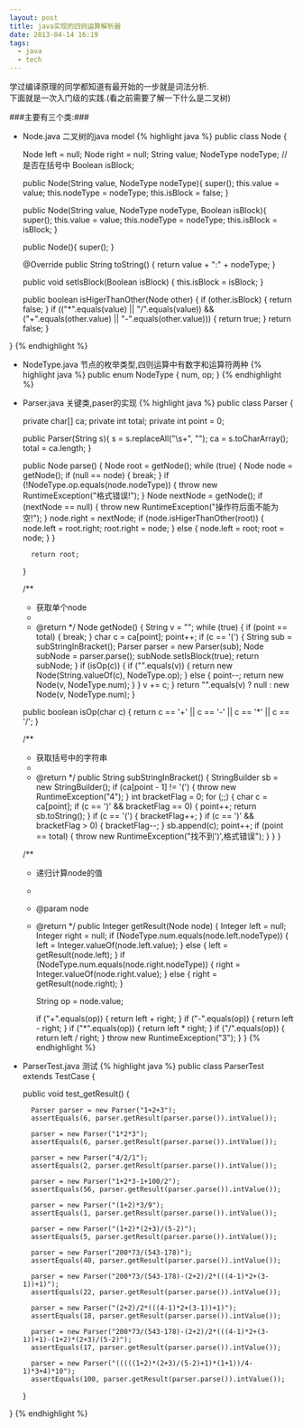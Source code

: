 ```yaml
---
layout: post
title: java实现的四则运算解析器
date: 2013-04-14 16:19
tags:
  - java
  - tech
---
```

学过编译原理的同学都知道有最开始的一步就是词法分析.  
下面就是一次入门级的实践.(看之前需要了解一下什么是二叉树)  

###主要有三个类:###

- Node.java 二叉树的java model
{% highlight java %}
public class Node {
 
    Node     left  = null;
    Node     right = null;
    String   value;
    NodeType nodeType;
    // 是否在括号中
    Boolean  isBlock;
 
    public Node(String value, NodeType nodeType){
        super();
        this.value = value;
        this.nodeType = nodeType;
        this.isBlock = false;
    }
 
    public Node(String value, NodeType nodeType, Boolean isBlock){
        super();
        this.value = value;
        this.nodeType = nodeType;
        this.isBlock = isBlock;
    }
 
    public Node(){
        super();
    }
 
    @Override
    public String toString() {
        return value + ":" + nodeType;
    }
 
    public void setIsBlock(Boolean isBlock) {
        this.isBlock = isBlock;
    }
 
    public boolean isHigerThanOther(Node other) {
        if (other.isBlock) {
            return false;
        }
        if (("*".equals(value) || "/".equals(value)) && ("+".equals(other.value) || "-".equals(other.value))) {
            return true;
        }
        return false;
    }
 
}
{% endhighlight %}

- NodeType.java 节点的枚举类型,四则运算中有数字和运算符两种
{% highlight java %}
public enum NodeType {
    num, op;
}
{% endhighlight %}

- Parser.java 关键类,paser的实现
{% highlight java %}
public class Parser {
 
    private char[] ca;
    private int    total;
    private int    point = 0;
 
    public Parser(String s){
        s = s.replaceAll("\\s+", "");
        ca = s.toCharArray();
        total = ca.length;
    }
 
    public Node parse() {
        Node root = getNode();
        while (true) {
            Node node = getNode();
            if (null == node) {
                break;
            }
            if (!NodeType.op.equals(node.nodeType)) {
                throw new RuntimeException("格式错误!");
            }
            Node nextNode = getNode();
            if (nextNode == null) {
                throw new RuntimeException("操作符后面不能为空!");
            }
            node.right = nextNode;
            if (node.isHigerThanOther(root)) {
                node.left = root.right;
                root.right = node;
            } else {
                node.left = root;
                root = node;
            }
        }
 
        return root;
    }
 
    /**
     * 获取单个node
     *
     * @return
     */
    Node getNode() {
        String v = "";
        while (true) {
            if (point == total) {
                break;
            }
            char c = ca[point];
            point++;
            if (c == '(') {
                String sub = subStringInBracket();
                Parser parser = new Parser(sub);
                Node subNode = parser.parse();
                subNode.setIsBlock(true);
                return subNode;
            }
            if (isOp(c)) {
                if ("".equals(v)) {
                    return new Node(String.valueOf(c), NodeType.op);
                } else {
                    point--;
                    return new Node(v, NodeType.num);
                }
            }
            v += c;
        }
        return "".equals(v) ? null : new Node(v, NodeType.num);
    }
 
    public boolean isOp(char c) {
        return c == '+' || c == '-' || c == '*' || c == '/';
    }
 
    /**
     * 获取括号中的字符串
     *
     * @return
     */
    public String subStringInBracket() {
        StringBuilder sb = new StringBuilder();
        if (ca[point - 1] != '(') {
            throw new RuntimeException("4");
        }
        int bracketFlag = 0;
        for (;;) {
            char c = ca[point];
            if (c == ')' && bracketFlag == 0) {
                point++;
                return sb.toString();
            }
            if (c == '(') {
                bracketFlag++;
            }
            if (c == ')' && bracketFlag > 0) {
                bracketFlag--;
            }
            sb.append(c);
            point++;
            if (point == total) {
                throw new RuntimeException("找不到')',格式错误");
            }
        }
    }
 
    /**
     * 递归计算node的值
     *
     * @param node
     * @return
     */
    public Integer getResult(Node node) {
        Integer left = null;
        Integer right = null;
        if (NodeType.num.equals(node.left.nodeType)) {
            left = Integer.valueOf(node.left.value);
        } else {
            left = getResult(node.left);
        }
        if (NodeType.num.equals(node.right.nodeType)) {
            right = Integer.valueOf(node.right.value);
        } else {
            right = getResult(node.right);
        }
 
        String op = node.value;
 
        if ("+".equals(op)) {
            return left + right;
        }
        if ("-".equals(op)) {
            return left - right;
        }
        if ("*".equals(op)) {
            return left * right;
        }
        if ("/".equals(op)) {
            return left / right;
        }
        throw new RuntimeException("3");
    }
}
{% endhighlight %}

- ParserTest.java 测试
{% highlight java %}
public class ParserTest extends TestCase {
 
    public void test_getResult() {
 
        Parser parser = new Parser("1+2+3");
        assertEquals(6, parser.getResult(parser.parse()).intValue());
 
        parser = new Parser("1*2*3");
        assertEquals(6, parser.getResult(parser.parse()).intValue());
 
        parser = new Parser("4/2/1");
        assertEquals(2, parser.getResult(parser.parse()).intValue());
 
        parser = new Parser("1+2*3-1+100/2");
        assertEquals(56, parser.getResult(parser.parse()).intValue());
 
        parser = new Parser("(1+2)*3/9");
        assertEquals(1, parser.getResult(parser.parse()).intValue());
 
        parser = new Parser("(1+2)*(2+3)/(5-2)");
        assertEquals(5, parser.getResult(parser.parse()).intValue());
 
        parser = new Parser("200*73/(543-178)");
        assertEquals(40, parser.getResult(parser.parse()).intValue());
 
        parser = new Parser("200*73/(543-178)-(2+2)/2*(((4-1)*2+(3-1))+1)");
        assertEquals(22, parser.getResult(parser.parse()).intValue());
 
        parser = new Parser("(2+2)/2*(((4-1)*2+(3-1))+1)");
        assertEquals(18, parser.getResult(parser.parse()).intValue());
 
        parser = new Parser("200*73/(543-178)-(2+2)/2*(((4-1)*2+(3-1))+1)-(1+2)*(2+3)/(5-2)");
        assertEquals(17, parser.getResult(parser.parse()).intValue());
 
        parser = new Parser("(((((1+2)*(2+3)/(5-2)+1)*(1+1))/4-1)*3+4)*10");
        assertEquals(100, parser.getResult(parser.parse()).intValue());
    }
 
}
{% endhighlight %}

<!--
<script src="https://gist.github.com/ichengchao/ee5f06f0ee03766dc750.js"></script>
-->